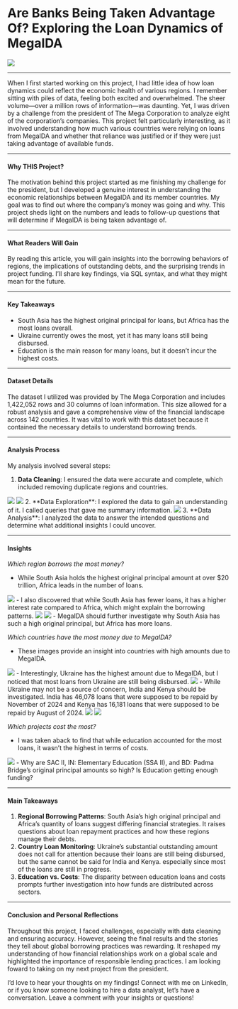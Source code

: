 # Are Banks Being Taken Advantage Of? Exploring the Loan Dynamics of MegaIDA
<img src="images/banking.png?raw=true"/>

---
When I first started working on this project, I had little idea of how loan dynamics could reflect the economic health of various regions. I remember sitting with piles of data, feeling both excited and overwhelmed. The sheer volume—over a million rows of information—was daunting. Yet, I was driven by a challenge from the president of The Mega Corporation to analyze eight of the corporation’s companies. This project felt particularly interesting, as it involved understanding how much various countries were relying on loans from MegaIDA and whether that reliance was justified or if they were just taking advantage of available funds.

---
#### Why THIS Project?
The motivation behind this project started as me finishing my challenge for the president, but I developed a genuine interest in understanding the economic relationships between MegaIDA and its member countries. My goal was to find out where the company’s money was going and why. This project sheds light on the numbers and leads to follow-up questions that will determine if MegaIDA is being taken advantage of.

---
#### What Readers Will Gain

By reading this article, you will gain insights into the borrowing behaviors of regions, the implications of outstanding debts, and the surprising trends in project funding. I’ll share key findings, via SQL syntax, and what they might mean for the future.

---
#### Key Takeaways
- South Asia has the highest original principal for loans, but Africa has the most loans overall.
- Ukraine currently owes the most, yet it has many loans still being disbursed.
- Education is the main reason for many loans, but it doesn’t incur the highest costs.

---
#### Dataset Details
The dataset I utilized was provided by The Mega Corporation and includes 1,422,052 rows and 30 columns of loan information. This size allowed for a robust analysis and gave a comprehensive view of the financial landscape across 142 countries. It was vital to work with this dataset because it contained the necessary details to understand borrowing trends.

---
#### Analysis Process
My analysis involved several steps:
1.	**Data Cleaning**: I ensured the data were accurate and complete, which included removing duplicate regions and countries.
   <img src="images/B1.png?raw=true"/>
   <img src="images/B2.png?raw=true"/>
2.	**Data Exploration**: I explored the data to gain an understanding of it. I called queries that gave me summary information.
   <img src="images/B3.png?raw=true"/>
3.	**Data Analysis**: I analyzed the data to answer the intended questions and determine what additional insights I could uncover.

---
#### Insights
*Which region borrows the most money?*
- While South Asia holds the highest original principal amount at over $20 trillion, Africa leads in the number of loans.
<img src="images/B4.png?raw=true"/>
- I also discovered that while South Asia has fewer loans, it has a higher interest rate compared to Africa, which might explain the borrowing patterns.
<img src="images/B5.png?raw=true"/>
<img src="images/B6.png?raw=true"/>
- MegaIDA should further investigate why South Asia has such a high original principal, but Africa has more loans.

*Which countries have the most money due to MegaIDA?*
- These images provide an insight into countries with high amounts due to MegaIDA.
<img src="images/B7.png?raw=true"/>
- Interestingly, Ukraine has the highest amount due to MegaIDA, but I noticed that most loans from Ukraine are still being disbursed.
<img src="images/B8.png?raw=true"/>
- While Ukraine may not be a source of concern, India and Kenya should be investigated. India has 46,078 loans that were supposed to be repaid by November of 2024 and Kenya has 16,181 loans that were supposed to be repaid by August of 2024.
<img src="images/B9.png?raw=true"/>
<img src="images/B10.png?raw=true"/>

*Which projects cost the most?*
- I was taken aback to find that while education accounted for the most loans, it wasn’t the highest in terms of costs.
<img src="images/B11.png?raw=true"/>
- Why are SAC II, IN: Elementary Education (SSA II), and BD: Padma Bridge’s original principal amounts so high? Is Education getting enough funding?

---
#### Main Takeaways
1. **Regional Borrowing Patterns**: South Asia’s high original principal and Africa’s quantity of loans suggest differing financial strategies. It raises questions about loan repayment practices and how these regions manage their debts.
2. **Country Loan Monitoring**: Ukraine’s substantial outstanding amount does not call for attention because their loans are still being disbursed, but the same cannot be said for India and Kenya. especially since most of the loans are still in progress.
3. **Education vs. Costs**: The disparity between education loans and costs prompts further investigation into how funds are distributed across sectors.

---
#### Conclusion and Personal Reflections
Throughout this project, I faced challenges, especially with data cleaning and ensuring accuracy. However, seeing the final results and the stories they tell about global borrowing practices was rewarding. It reshaped my understanding of how financial relationships work on a global scale and highlighted the importance of responsible lending practices. I am looking foward to taking on my next project from the president.

I’d love to hear your thoughts on my findings! Connect with me on LinkedIn, or if you know someone looking to hire a data analyst, let’s have a conversation. Leave a comment with your insights or questions!
